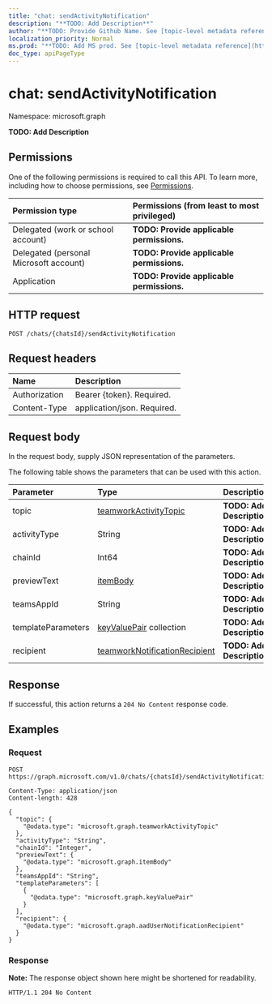```yaml
---
title: "chat: sendActivityNotification"
description: "**TODO: Add Description**"
author: "**TODO: Provide Github Name. See [topic-level metadata reference](https://msgo.azurewebsites.net/add/document/guidelines/metadata.html#topic-level-metadata)**"
localization_priority: Normal
ms.prod: "**TODO: Add MS prod. See [topic-level metadata reference](https://msgo.azurewebsites.net/add/document/guidelines/metadata.html#topic-level-metadata)**"
doc_type: apiPageType
---
```


# chat: sendActivityNotification
Namespace: microsoft.graph



**TODO: Add Description**

## Permissions
One of the following permissions is required to call this API. To learn more, including how to choose permissions, see [Permissions](/graph/permissions-reference).

|Permission type|Permissions (from least to most privileged)|
|:---|:---|
|Delegated (work or school account)|**TODO: Provide applicable permissions.**|
|Delegated (personal Microsoft account)|**TODO: Provide applicable permissions.**|
|Application|**TODO: Provide applicable permissions.**|

## HTTP request

<!-- {
  "blockType": "ignored"
}
-->
``` http
POST /chats/{chatsId}/sendActivityNotification
```

## Request headers
|Name|Description|
|:---|:---|
|Authorization|Bearer {token}. Required.|
|Content-Type|application/json. Required.|

## Request body
In the request body, supply JSON representation of the parameters.

The following table shows the parameters that can be used with this action.

|Parameter|Type|Description|
|:---|:---|:---|
|topic|[teamworkActivityTopic](../resources/teamworkactivitytopic.md)|**TODO: Add Description**|
|activityType|String|**TODO: Add Description**|
|chainId|Int64|**TODO: Add Description**|
|previewText|[itemBody](../resources/itembody.md)|**TODO: Add Description**|
|teamsAppId|String|**TODO: Add Description**|
|templateParameters|[keyValuePair](../resources/keyvaluepair.md) collection|**TODO: Add Description**|
|recipient|[teamworkNotificationRecipient](../resources/teamworknotificationrecipient.md)|**TODO: Add Description**|



## Response

If successful, this action returns a `204 No Content` response code.

## Examples

### Request
<!-- {
  "blockType": "request",
  "name": "chat_sendactivitynotification"
}
-->
``` http
POST https://graph.microsoft.com/v1.0/chats/{chatsId}/sendActivityNotification

Content-Type: application/json
Content-length: 428

{
  "topic": {
    "@odata.type": "microsoft.graph.teamworkActivityTopic"
  },
  "activityType": "String",
  "chainId": "Integer",
  "previewText": {
    "@odata.type": "microsoft.graph.itemBody"
  },
  "teamsAppId": "String",
  "templateParameters": [
    {
      "@odata.type": "microsoft.graph.keyValuePair"
    }
  ],
  "recipient": {
    "@odata.type": "microsoft.graph.aadUserNotificationRecipient"
  }
}
```


### Response
**Note:** The response object shown here might be shortened for readability.
<!-- {
  "blockType": "response",
  "truncated": true
}
-->
``` http
HTTP/1.1 204 No Content
```


